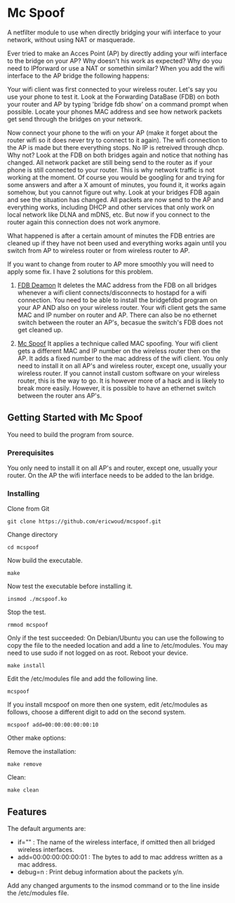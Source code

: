 # Mc Spoof

A netfilter module to use when directly bridging your wifi interface to your network, without using NAT or masquerade.

Ever tried to make an Acces Point (AP) by directly adding your wifi interface to the bridge on your AP? Why doesn't his work as expected? Why do you need to IPforward or use a NAT or somethin similar? When you add the wifi interface to the AP bridge the following happens:

Your wifi client was first connected to your wireless router. Let's say you use your phone to test it. Look at the Forwarding DataBase (FDB) on both your router and AP by typing 'bridge fdb show' on a command prompt when possible. Locate your phones MAC address and see how network packets get send through the bridges on your network.

Now connect your phone to the wifi on your AP (make it forget about the router wifi so it does never try to connect to it again). The wifi connection to the AP is made but there everything stops. No IP is retreived through dhcp. Why not? Look at the FDB on both bridges again and notice that nothing has changed. All network packet are still being send to the router as if your phone is still connected to your router. This is why network traffic is not working at the moment. Of course you would be googling for and trying for some answers and after a X amount of minutes, you found it, it works again somehow, but you cannot figure out why. Look at your bridges FDB again and see the situation has changed. All packets are now send to the AP and everything works, including DHCP and other services that only work on local network like DLNA and mDNS, etc. But now if you connect to the router again this connection does not work anymore. 

What happened is after a certain amount of minutes the FDB entries are cleaned up if they have not been used and everything works again until you switch from AP to wireless router or from wireless router to AP.

If you want to change from router to AP more smoothly you will need to apply some fix. I have 2 solutions for this problem. 

1. [FDB Deamon](https://github.com/ericwoud/bridgefdbd) It deletes the MAC address from the FDB on all bridges whenever a wifi client connects/disconnects to hostapd for a wifi connection. You need to be able to install the bridgefdbd program on your AP AND also on your wireless router. Your wifi client gets the same MAC and IP number on router and AP. There can also be no ethernet switch between the router an AP's, becasue the switch's FDB does not get cleaned up.

2. [Mc Spoof](https://github.com/ericwoud/mcspoof) It applies a technique called MAC spoofing. Your wifi client gets a different MAC and IP number on the wireless router then on the AP. It adds a fixed number to the mac address of the wifi client. You only need to install it on all AP's and wireless router, except one, usually your wireless router. If you cannot install custom software on your wireless router, this is the way to go. It is however more of a hack and is likely to break more easily. However, it is possible to have an ethernet switch between the router ans AP's.

## Getting Started with Mc Spoof

You need to build the program from source.

### Prerequisites

You only need to install it on all AP's and router, except one, usually your router. On the AP the wifi interface needs to be added to the lan bridge.

### Installing


Clone from Git

```
git clone https://github.com/ericwoud/mcspoof.git
```

Change directory

```
cd mcspoof
```

Now build the executable.
```
make
```

Now test the executable before installing it.
```
insmod ./mcspoof.ko
```

Stop the test.
```
rmmod mcspoof
```

Only if the test succeeded: On Debian/Ubuntu you can use the following to copy the file to the needed location and add a line to /etc/modules. You may need to use sudo if not logged on as root. Reboot your device.

```
make install
```

Edit the /etc/modules file and add the following line.

```
mcspoof
```

If you install mcspoof on more then one system, edit /etc/modules as follows, choose a different digit to add on the second system.

```
mcspoof add=00:00:00:00:00:10
```

Other make options:

Remove the installation:
```
make remove
```

Clean:
```
make clean
```

## Features

The default arguments are:

* if=""                 : The name of the wireless interface, if omitted then all bridged wireless interfaces.
* add=00:00:00:00:00:01 : The bytes to add to mac address written as a mac address.
* debug=n               : Print debug information about the packets y/n.

Add any changed arguments to the insmod command or to the line inside the /etc/modules file.

